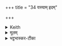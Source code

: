 +++
title = "34 यस्याम् इदम्"

+++


<details><summary>Keith</summary>

Anumati men reverence in the quarter  
Wherein is that which shineth;  
May she in whose lap is the broad atmosphere,  
The goddess, easy to invoke, grant us protection [4].
</details>

<details><summary>मूलम्</summary>

यस्या॑मि॒दम्प्र॒दिशि॒ यद्वि॒रोच॒तेऽनु॑मति॒म्प्रति॑ भूषन्त्या॒यवः॑ ।  
यस्या॑ उ॒पस्थ॑ उ॒र्व॑न्तरि॑क्ष॒ꣳ॒ सा नो॑ दे॒वी सु॒हवा॒ शर्म॑ यच्छतु ॥ [35]
</details>

<details><summary>भट्टभास्कर-टीका</summary>

यस्यां देव्यां [**प्रदिशि** प्रकर्षेण दिशन्त्याम् आज्ञापयन्त्यां] **यद् विरोचते** विविधं भासते  
जगदिदं विश्वं आज्ञाविधेयं वर्तते इति ।  
किंच – याम् अनुमतिं **अनुमन्यमानां**,  
भावो लक्ष्यते मद्भावे भावात्, अभावे चाभावात् ।  
किंच - यस्या उपस्थः तत्स्थानीयं उर्वन्तरिक्षं महदिदमाकाशं विश्वं व्याप्य स्थितत्वात् । सा नः इति । गतम् ॥
</details>